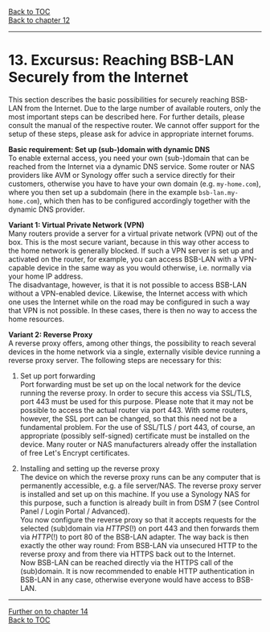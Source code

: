 [Back to TOC](toc.md)  
[Back to chapter 12](chap12.md)    
   
---      
    
# 13. Excursus: Reaching BSB-LAN Securely from the Internet
    
This section describes the basic possibilities for securely reaching BSB-LAN from the Internet. Due to the large number of available routers, only the most important steps can be described here. For further details, please consult the manual of the respective router. We cannot offer support for the setup of these steps, please ask for advice in appropriate internet forums.  
  
**Basic requirement: Set up (sub-)domain with dynamic DNS**  
To enable external access, you need your own (sub-)domain that can be reached from the Internet via a dynamic DNS service. Some router or NAS providers like AVM or Synology offer such a service directly for their customers, otherwise you have to have your own domain (e.g. `my-home.com`), where you then set up a subdomain (here in the example `bsb-lan.my-home.com`), which then has to be configured accordingly together with the dynamic DNS provider.  
  
**Variant 1: Virtual Private Network (VPN)**  
Many routers provide a server for a virtual private network (VPN) out of the box. This is the most secure variant, because in this way other access to the home network is generally blocked. If such a VPN server is set up and activated on the router, for example, you can access BSB-LAN with a VPN-capable device in the same way as you would otherwise, i.e. normally via your home IP address.  
The disadvantage, however, is that it is not possible to access BSB-LAN without a VPN-enabled device. Likewise, the Internet access with which one uses the Internet while on the road may be configured in such a way that VPN is not possible. In these cases, there is then no way to access the home resources.  
  
**Variant 2: Reverse Proxy**  
A reverse proxy offers, among other things, the possibility to reach several devices in the home network via a single, externally visible device running a reverse proxy server. The following steps are necessary for this:  
  
1. Set up port forwarding  
Port forwarding must be set up on the local network for the device running the reverse proxy. In order to secure this access via SSL/TLS, port 443 must be used for this purpose. Please note that it may not be possible to access the actual router via port 443. With some routers, however, the SSL port can be changed, so that this need not be a fundamental problem. For the use of SSL/TLS / port 443, of course, an appropriate (possibly self-signed) certificate must be installed on the device. Many router or NAS manufacturers already offer the installation of free Let's Encrypt certificates.  

2. Installing and setting up the reverse proxy  
The device on which the reverse proxy runs can be any computer that is permanently accessible, e.g. a file server/NAS. The reverse proxy server is installed and set up on this machine. If you use a Synology NAS for this purpose, such a function is already built in from DSM 7 (see Control Panel / Login Portal / Advanced).  
You now configure the reverse proxy so that it accepts requests for the selected (sub)domain via *HTTPS*(!) on port 443 and then forwards them via *HTTP*(!) to port 80 of the BSB-LAN adapter. The way back is then exactly the other way round: From BSB-LAN via unsecured HTTP to the reverse proxy and from there via HTTPS back out to the Internet.  
Now BSB-LAN can be reached directly via the HTTPS call of the (sub)domain. It is now recommended to enable HTTP authentication in BSB-LAN in any case, otherwise everyone would have access to BSB-LAN.  
  
---

[Further on to chapter 14](chap14.md)      
[Back to TOC](toc.md)   

